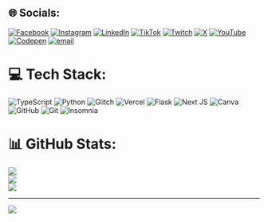 

## 🌐 Socials:
[![Facebook](https://img.shields.io/badge/Facebook-%231877F2.svg?logo=Facebook&logoColor=white)](https://facebook.com/cixayah) [![Instagram](https://img.shields.io/badge/Instagram-%23E4405F.svg?logo=Instagram&logoColor=white)](https://instagram.com/cixayah) [![LinkedIn](https://img.shields.io/badge/LinkedIn-%230077B5.svg?logo=linkedin&logoColor=white)](https://linkedin.com/in/cixayah) [![TikTok](https://img.shields.io/badge/TikTok-%23000000.svg?logo=TikTok&logoColor=white)](https://tiktok.com/@cixayah) [![Twitch](https://img.shields.io/badge/Twitch-%239146FF.svg?logo=Twitch&logoColor=white)](https://twitch.tv/cixayah) [![X](https://img.shields.io/badge/X-black.svg?logo=X&logoColor=white)](https://x.com/cixayah) [![YouTube](https://img.shields.io/badge/YouTube-%23FF0000.svg?logo=YouTube&logoColor=white)](https://youtube.com/@cixayah) [![Codepen](https://img.shields.io/badge/Codepen-000000?logo=codepen&logoColor=white)](https://codepen.io/cixayah) [![email](https://img.shields.io/badge/Email-D14836?logo=gmail&logoColor=white)](mailto:cixayah@gmail.com) 

# 💻 Tech Stack:
![TypeScript](https://img.shields.io/badge/typescript-%23007ACC.svg?style=for-the-badge&logo=typescript&logoColor=white) ![Python](https://img.shields.io/badge/python-3670A0?style=for-the-badge&logo=python&logoColor=ffdd54) ![Glitch](https://img.shields.io/badge/glitch-%233333FF.svg?style=for-the-badge&logo=glitch&logoColor=white) ![Vercel](https://img.shields.io/badge/vercel-%23000000.svg?style=for-the-badge&logo=vercel&logoColor=white) ![Flask](https://img.shields.io/badge/flask-%23000.svg?style=for-the-badge&logo=flask&logoColor=white) ![Next JS](https://img.shields.io/badge/Next-black?style=for-the-badge&logo=next.js&logoColor=white) ![Canva](https://img.shields.io/badge/Canva-%2300C4CC.svg?style=for-the-badge&logo=Canva&logoColor=white) ![GitHub](https://img.shields.io/badge/github-%23121011.svg?style=for-the-badge&logo=github&logoColor=white) ![Git](https://img.shields.io/badge/git-%23F05033.svg?style=for-the-badge&logo=git&logoColor=white) ![Insomnia](https://img.shields.io/badge/Insomnia-black?style=for-the-badge&logo=insomnia&logoColor=5849BE)
# 📊 GitHub Stats:
![](https://github-readme-stats.vercel.app/api?username=cixayah&theme=bear&hide_border=false&include_all_commits=false&count_private=false)<br/>
![](https://github-readme-streak-stats.herokuapp.com/?user=cixayah&theme=bear&hide_border=false)<br/>
![](https://github-readme-stats.vercel.app/api/top-langs/?username=cixayah&theme=bear&hide_border=false&include_all_commits=false&count_private=false&layout=compact)

---
[![](https://visitcount.itsvg.in/api?id=cixayah&icon=0&color=0)](https://visitcount.itsvg.in)

<!-- Proudly created with GPRM ( https://gprm.itsvg.in ) -->
